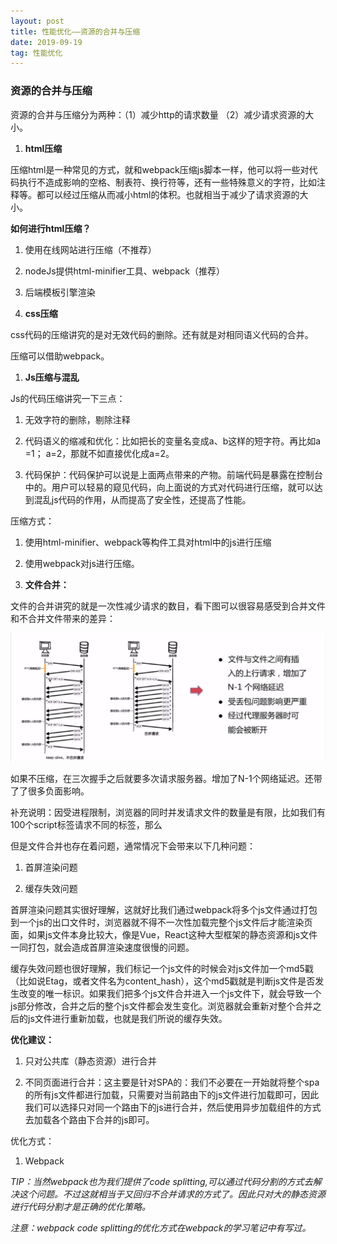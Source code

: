 ```yaml
---
layout: post
title: 性能优化——资源的合并与压缩
date: 2019-09-19
tag: 性能优化
---
```


### 资源的合并与压缩

资源的合并与压缩分为两种：（1）减少http的请求数量 （2）减少请求资源的大小。

1.  **html压缩**

压缩html是一种常见的方式，就和webpack压缩js脚本一样，他可以将一些对代码执行不造成影响的空格、制表符、换行符等，还有一些特殊意义的字符，比如注释等。都可以经过压缩从而减小html的体积。也就相当于减少了请求资源的大小。

**如何进行html压缩？**

1.  使用在线网站进行压缩（不推荐）

2.  nodeJs提供html-minifier工具、webpack（推荐）

3.  后端模板引擎渲染

4.  **css压缩**

css代码的压缩讲究的是对无效代码的删除。还有就是对相同语义代码的合并。

压缩可以借助webpack。

1.  **Js压缩与混乱**

Js的代码压缩讲究一下三点：

1.  无效字符的删除，剔除注释

2.  代码语义的缩减和优化：比如把长的变量名变成a、b这样的短字符。再比如a =1；
    a=2，那就不如直接优化成a=2。

3.  代码保护：代码保护可以说是上面两点带来的产物。前端代码是暴露在控制台中的。用户可以轻易的窥见代码，向上面说的方式对代码进行压缩，就可以达到混乱js代码的作用，从而提高了安全性，还提高了性能。

压缩方式：

1.  使用html-minifier、webpack等构件工具对html中的js进行压缩

2.  使用webpack对js进行压缩。

3.  **文件合并：**

文件的合并讲究的就是一次性减少请求的数目，看下图可以很容易感受到合并文件和不合并文件带来的差异：

![](/images/posts/2019-09-19-XNYH-resource-consolidation-and-compression/5bcda74334028a551b023382b72ddee5.png)

如果不压缩，在三次握手之后就要多次请求服务器。增加了N-1个网络延迟。还带了了很多负面影响。

补充说明：因受进程限制，浏览器的同时并发请求文件的数量是有限，比如我们有100个script标签请求不同的标签，那么

但是文件合并也存在着问题，通常情况下会带来以下几种问题：

1.  首屏渲染问题

2.  缓存失效问题

首屏渲染问题其实很好理解，这就好比我们通过webpack将多个js文件通过打包到一个js的出口文件时，浏览器就不得不一次性加载完整个js文件后才能渲染页面，如果js文件本身比较大，像是Vue，React这种大型框架的静态资源和js文件一同打包，就会造成首屏渲染速度很慢的问题。

缓存失效问题也很好理解，我们标记一个js文件的时候会对js文件加一个md5戳（比如说Etag，或者文件名为content_hash），这个md5戳就是判断js文件是否发生改变的唯一标识。如果我们把多个js文件合并进入一个js文件下，就会导致一个js部分修改，合并之后的整个js文件都会发生变化。浏览器就会重新对整个合并之后的js文件进行重新加载，也就是我们所说的缓存失效。

**优化建议：**

1.  只对公共库（静态资源）进行合并

2.  不同页面进行合并：这主要是针对SPA的：我们不必要在一开始就将整个spa的所有js文件都进行加载，只需要对当前路由下的js文件进行加载即可，因此我们可以选择只对同一个路由下的js进行合并，然后使用异步加载组件的方式去加载各个路由下合并的js即可。

优化方式：

1.  Webpack

*TIP：当然webpack也为我们提供了code
splitting,可以通过代码分割的方式去解决这个问题。不过这就相当于又回归不合并请求的方式了。因此只对大的静态资源进行代码分割才是正确的优化策略。*

*注意：webpack code splitting的优化方式在webpack的学习笔记中有写过。*

